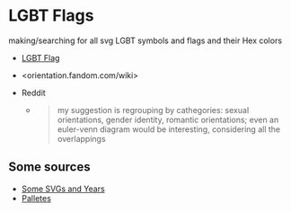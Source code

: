# LGBT Flags

making/searching for all svg LGBT symbols and flags and their Hex colors

- [LGBT Flag](https://pt.m.wikipedia.org/w/index.php?title=Ficheiro:Gay_Pride_Flag.svg&offset=&limit=500)
- <orientation.fandom.com/wiki>

- Reddit
  - > my suggestion is regrouping by cathegories: sexual orientations, gender identity, romantic orientations; even an euler-venn diagram would be interesting, considering all the overlappings

## Some sources

- [Some SVGs and Years](https://github.com/JoeHart/pride-flag-api)
- [Palletes](https://github.com/turtletopia/gglgbtq/blob/master/R/data.R)
